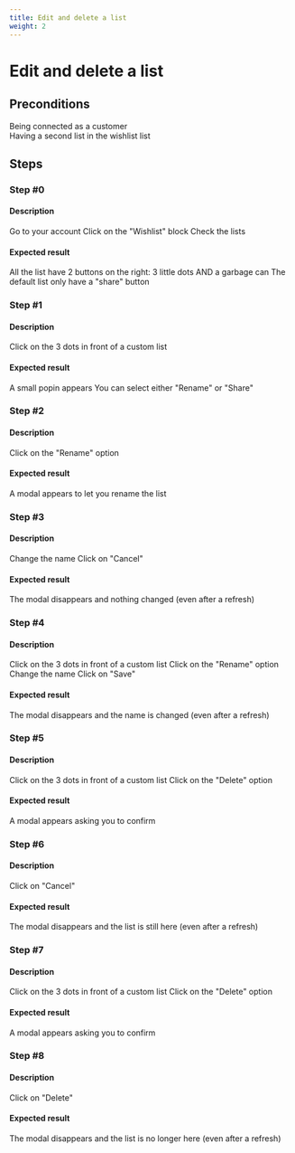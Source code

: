 ```yaml
---
title: Edit and delete a list
weight: 2
---
```


# Edit and delete a list

## Preconditions

Being connected as a customer<br />
Having a second list in the wishlist list
## Steps
### Step #0
#### Description
Go to your account
Click on the "Wishlist" block
Check the lists
#### Expected result
All the list have 2 buttons on the right: 3 little dots AND a garbage can
The default list only have a "share" button
### Step #1
#### Description
Click on the 3 dots in front of a custom list
#### Expected result
A small popin appears
You can select either "Rename" or "Share"
### Step #2
#### Description
Click on the "Rename" option
#### Expected result
A modal appears to let you rename the list
### Step #3
#### Description
Change the name
Click on "Cancel"
#### Expected result
The modal disappears and nothing changed (even after a refresh)
### Step #4
#### Description
Click on the 3 dots in front of a custom list
Click on the "Rename" option
Change the name
Click on "Save"
#### Expected result
The modal disappears and the name is changed (even after a refresh)
### Step #5
#### Description
Click on the 3 dots in front of a custom list
Click on the "Delete" option
#### Expected result
A modal appears asking you to confirm
### Step #6
#### Description
Click on "Cancel"
#### Expected result
The modal disappears and the list is still here (even after a refresh)
### Step #7
#### Description
Click on the 3 dots in front of a custom list
Click on the "Delete" option
#### Expected result
A modal appears asking you to confirm
### Step #8
#### Description
Click on "Delete"
#### Expected result
The modal disappears and the list is no longer here (even after a refresh)
